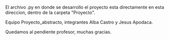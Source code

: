 El archivo .py en donde se desarrollo el proyecto esta directamente en esta
direccion, dentro de la carpeta "Proyecto". 

Equipo Proyecto_abstracto, integrantes Alba Castro y Jesus Apodaca.

Quedamos al pendiente profesor, muchas gracias. 
